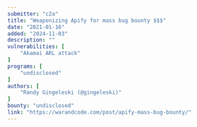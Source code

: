 ```yaml
---
submitter: "c2a"
title: "Weaponizing Apify for mass bug bounty $$$"
date: "2021-01-16"
added: "2024-11-03"
description: ""
vulnerabilities: [
    "Akamai ARL attack"
]
programs: [
    "undisclosed"
]
authors: [
    "Randy Gingeleski (@gingeleski)"
]
bounty: "undisclosed"
link: "https://warandcode.com/post/apify-mass-bug-bounty/"
---
```




